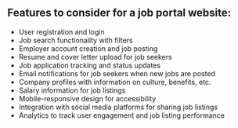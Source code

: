 ## Features to consider for a job portal website:

- User registration and login
- Job search functionality with filters
- Employer account creation and job posting
- Resume and cover letter upload for job seekers
- Job application tracking and status updates
- Email notifications for job seekers when new jobs are posted
- Company profiles with information on culture, benefits, etc.
- Salary information for job listings
- Mobile-responsive design for accessibility
- Integration with social media platforms for sharing job listings
- Analytics to track user engagement and job listing performance
